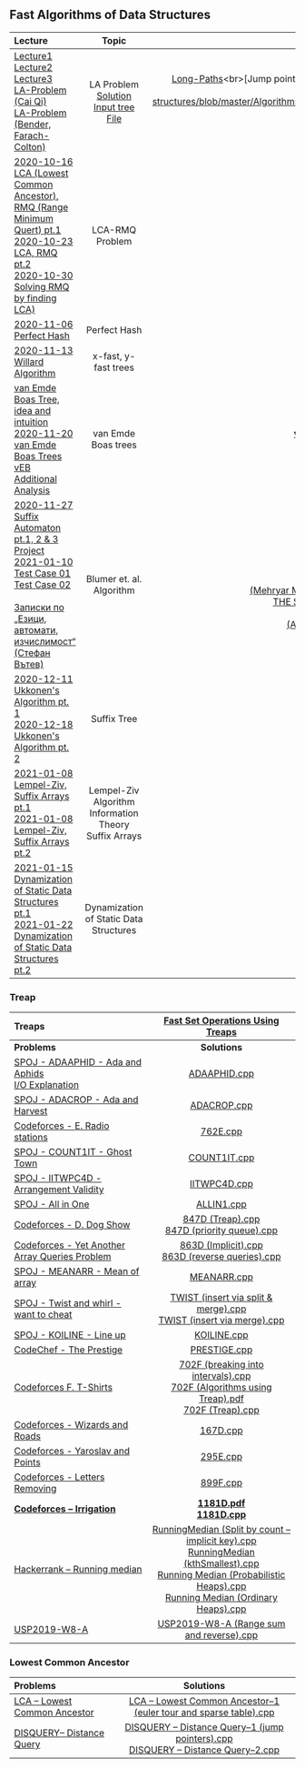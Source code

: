 ## Fast Algorithms of Data Structures

Lecture | Topic | Code
:-|:-:|-:
[Lecture1](https://github.com/Galya777/Fast-algorithms-of-data-structures/blob/master/AlgorithmsInLecturesR/lecturesTheory/L1_LAQ%20(Level%20Ancestor%20Query)%20pt.1.pdf)<br>[Lecture2](https://github.com/Galya777/Fast-algorithms-of-data-structures/blob/master/AlgorithmsInLecturesR/lecturesTheory/L2_LAQ%20(Level%20Ancestor%20Query)%20pt.2.pdf)<br>[Lecture3](https://github.com/Galya777/Fast-algorithms-of-data-structures/blob/master/AlgorithmsInLecturesR/lecturesTheory/L3_LAQ%20(Level%20Ancestor%20Query)%20pt.3.pdf)<br>[LA-Problem (Cai Qi)](https://github.com/Galya777/Fast-algorithms-of-data-structures/blob/master/AlgorithmsInLecturesR/lecturesTheory/LA-Problem%20(Cai%20Qi).pdf)<br>[LA-Problem (Bender, Farach-Colton)](https://github.com/Galya777/Fast-algorithms-of-data-structures/blob/master/AlgorithmsInLecturesR/lecturesTheory/LA-Problem%20(Bender%2C%20Farach-Colton).pdf)|LA Problem<br>[Solution](https://github.com/Galya777/Fast-algorithms-of-data-structures/blob/master/AlgorithmsInLecturesR/lecturesTheory/A%20Simple%20Solution%20to%20the%20Level-Ancestor%20Problem.pdf)<br>[Input tree](https://github.com/Galya777/Fast-algorithms-of-data-structures/blob/master/AlgorithmsInLecturesR/lecturesTheory/input%20tree.pdf) [File](https://github.com/Galya777/Fast-algorithms-of-data-structures/blob/master/AlgorithmsInLecturesR/lecturesTheory/input.txt) |[Table](https://github.com/Galya777/Fast-algorithms-of-data-structures/blob/master/AlgorithmsInLecturesR/LAQ_O(n%5E2%2C1).cpp)<br>[Long-Paths](https://github.com/Galya777/Fast-algorithms-of-data-structures/blob/master/AlgorithmsInLecturesR/LAQ_O(n.sqrt(n)).cpp)<br>[Jump pointers](https://github.com/Galya777/Fast-algorithms-of-data-structures/blob/master/AlgorithmsInLecturesR/LAQ_O(nlog(n.log(n)).cpp)<br>[Ladders](https://github.com/Galya777/Fast-algorithms-of-data-structures/blob/master/AlgorithmsInLecturesR/LAQ_O(n%2Clog(n))Ladders.cpp)<br>[Binary search](https://github.com/Galya777/Fast-algorithms-of-data-structures/blob/master/AlgorithmsInLecturesR/LAQ_O(n%2Clog(n))Ladders.cpp)<br>[Ladders & Jump pointers](https://github.com/Galya777/Fast-algorithms-of-data-structures/blob/master/AlgorithmsInLecturesR/LAQ_O(nlog(n)%2C1).cpp)<br>
[2020-10-16 LCA (Lowest Common Ancestor),<br>RMQ (Range Minimum Quert) pt.1](https://github.com/andy489/Fast_Algorithms_in_Data_Structures/blob/main/Lowest%20Common%20Ancestor%20(LCA-problem)/2020-10-16%20Lowest%20Comon%20Ancestor%20(LCA)%2C%20Range%20Minimum%20Query%20(RMQ)%20pt.1.pdf)<br>[2020-10-23 LCA, RMQ pt.2](https://github.com/andy489/Fast_Algorithms_in_Data_Structures/blob/main/Lowest%20Common%20Ancestor%20(LCA-problem)/2020-10-23%20Lowest%20Comon%20Ancestor%20(LCA)%2C%20Range%20Minimum%20Query%20(RMQ)%20pt.2.pdf)<br>[2020-10-30 Solving RMQ by finding LCA)](https://github.com/andy489/Fast_Algorithms_in_Data_Structures/blob/main/Lowest%20Common%20Ancestor%20(LCA-problem)/2020-10-30%20Solve%20RMQ%20by%20finding%20LCA%20.pdf)<br>|LCA-RMQ Problem|[LCA Query](https://github.com/andy489/Fast_Algorithms_in_Data_Structures/blob/main/Lowest%20Common%20Ancestor%20(LCA-problem)/LCA%20%E2%80%93%20Lowest%20Common%20Ancestor.pdf)<br>[LCA, Sparse Table: **O(nlog(n),1)**](https://github.com/andy489/Fast_Algorithms_in_Data_Structures/blob/main/Lowest%20Common%20Ancestor%20(LCA-problem)/LCA%20%E2%80%93%20Lowest%20Common%20Ancestor.cpp)<br>[Distance Query](https://github.com/andy489/Fast_Algorithms_in_Data_Structures/blob/main/Lowest%20Common%20Ancestor%20(LCA-problem)/DISQUERY%E2%80%93%20Distance%20Query.pdf)<br>[Solution 1.cpp **O(n.log(n),log(n))**](https://github.com/andy489/Fast_Algorithms_in_Data_Structures/blob/main/Lowest%20Common%20Ancestor%20(LCA-problem)/DISQUERY%20%E2%80%93%20Distance%20Query%E2%80%931%20(jump%20pointers).cpp)<br>[Solution 2.cpp **O(n.log(n),log(n))**](https://github.com/andy489/Fast_Algorithms_in_Data_Structures/blob/main/Lowest%20Common%20Ancestor%20(LCA-problem)/DISQUERY%20%E2%80%93%20Distance%20Query%E2%80%932.cpp)
[2020-11-06 Perfect Hash](https://github.com/andy489/Fast_Algorithms_in_Data_Structures/blob/main/Perfect%20Hash/2020-11-06%20Perfect%20Hash.pdf)| Perfect Hash|
[2020-11-13 Willard Algorithm](https://github.com/andy489/Fast_Algorithms_in_Data_Structures/blob/main/Willard's%20Algorithm/2020-11-13%20Willard%20Algorithm.pdf)|x-fast, y-fast trees|
[van Emde Boas Tree, idea and intuition](https://github.com/andy489/Fast_Algorithms_in_Data_Structures/blob/main/van%20Emde%20Boas%20Trees/vEB.pdf)<br>[2020-11-20 van Emde Boas Trees](https://github.com/andy489/Fast_Algorithms_in_Data_Structures/blob/main/van%20Emde%20Boas%20Trees/2020-11-20%20van%20Emde%20Boas%20trees.pdf)<br>[vEB Additional Analysis](https://github.com/andy489/Fast_Algorithms_in_Data_Structures/blob/main/van%20Emde%20Boas%20Trees/vEB%20Additional%20Analysis.pdf)|van Emde Boas trees|[**vanEmdeBoasTree**.cpp **O(n,log(log(n)))**](https://github.com/andy489/Fast_Algorithms_in_Data_Structures/blob/main/van%20Emde%20Boas%20Trees/van%20Emde%20Boas%20Tree.cpp)<br>[vEB MIT (Overview)](https://github.com/andy489/Fast_Algorithms_in_Data_Structures/blob/main/van%20Emde%20Boas%20Trees/vEB%20MIT%20Overview.pdf)
[2020-11-27 Suffix Automaton pt.1, 2 & 3](https://github.com/andy489/Fast_Algorithms_in_Data_Structures/blob/main/Suffix%20Automaton/2020-11-27%20Suffix%20Automaton.pdf)<br>[Project 2021-01-10](https://github.com/andy489/Fast_Algorithms_in_Data_Structures/blob/main/Suffix%20Automaton/Project%202021-01-10.pdf)<br>[Test Case 01](https://github.com/andy489/Fast_Algorithms_in_Data_Structures/blob/main/Suffix%20Automaton/SAM%20Test%20Case%2001.pdf)<br>[Test Case 02](https://github.com/andy489/Fast_Algorithms_in_Data_Structures/blob/main/Suffix%20Automaton/SAM%20Test%20Case%2002.pdf)<br><br>[Записки по „Езици, автомати, изчислимост“<br>(Стефан Вътев)](https://github.com/andy489/Fast_Algorithms_in_Data_Structures/blob/main/Suffix%20Automaton/%D0%97%D0%B0%D0%BF%D0%B8%D1%81%D0%BA%D0%B8%20%D0%BF%D0%BE%20%E2%80%9E%D0%95%D0%B7%D0%B8%D1%86%D0%B8%2C%20%D0%B0%D0%B2%D1%82%D0%BE%D0%BC%D0%B0%D1%82%D0%B8%2C%20%D0%B8%D0%B7%D1%87%D0%B8%D1%81%D0%BB%D0%B8%D0%BC%D0%BE%D1%81%D1%82%E2%80%9C%20(%D0%A1%D1%82%D0%B5%D1%84%D0%B0%D0%BD%20%D0%92%D1%8A%D1%82%D0%B5%D0%B2).pdf)|Blumer et. al. Algorithm|[**SuffixAutomaton**.cpp](https://github.com/andy489/Fast_Algorithms_in_Data_Structures/blob/main/Suffix%20Automaton/SA.cpp)<br><br>[General Suffix Automaton Construction<br>Algorithmand Space Bounds<br>(Mehryar Mohri, Pedro Moreno, Eugene Weinstein)](https://github.com/andy489/Fast_Algorithms_in_Data_Structures/blob/main/Suffix%20Automaton/General%20Suffix%20Automaton%20Construction%20Algorithm%20and%20Space%20Bounds%20(Mehryar%20Mohri%2C%20Pedro%20Moreno%2C%20Eugene%20Weinstein).pdf)<br>[THE SMALLEST AUTOMATON RECOGNIZING<br>THE SUBWORDS OF A TEXT*<br>(A.BLUMER, J.BLUMER and D.HAUSSLER)](https://github.com/andy489/Fast_Algorithms_in_Data_Structures/blob/main/Suffix%20Automaton/THE%20SMALLEST%20AUTOMATON%20RECOGNIZING%20THE%20SUBWORDS%20OF%20A%20TEXT*%20(A.BLUMER%2C%20J.BLUMER%20and%20D.HAUSSLER).pdf)
[2020-12-11 Ukkonen's Algorithm pt. 1](https://github.com/andy489/Fast_Algorithms_in_Data_Structures/blob/main/Ukkonen's%20Algorithm/2020-12-11%20Ukkonen%20Algorithm%20pt.%201.pdf)<br>[2020-12-18 Ukkonen's Algorithm pt. 2](https://github.com/andy489/Fast_Algorithms_in_Data_Structures/blob/main/Ukkonen's%20Algorithm/2020-12-18%20Ukkonen%20Algorithm%20pt.%202.pdf)|Suffix Tree|
[2021-01-08 Lempel-Ziv, Suffix Arrays pt.1](https://github.com/andy489/Fast_Algorithms_in_Data_Structures/blob/main/Suffix%20Arrays%2C%20Lempel-Ziv%20Algorithm/2021-01-08%20Lempel-Ziv%2C%20Suffix%20Arrays%20pt.1.pdf)<br>[2021-01-08 Lempel-Ziv, Suffix Arrays pt.2](https://github.com/andy489/Fast_Algorithms_in_Data_Structures/blob/main/Suffix%20Arrays%2C%20Lempel-Ziv%20Algorithm/2021-01-08%20Lempel-Ziv%2C%20Suffix%20Arrays%20pt.2.pdf)|Lempel-Ziv Algorithm<br>Information Theory<br>Suffix Arrays|
[2021-01-15 Dynamization of Static Data Structures pt.1](https://github.com/andy489/Fast_Algorithms_in_Data_Structures/blob/main/Dynamization/2021-01-15%20Dynamization%20pt.1.pdf)<br>[2021-01-22 Dynamization of Static Data Structures pt.2](https://github.com/andy489/Fast_Algorithms_in_Data_Structures/blob/main/Dynamization/2021-01-22%20Dynamization%20pt.2.pdf)|Dynamization of Static Data Structures|

### Treap

Treaps|[Fast Set Operations Using Treaps](https://github.com/andy489/Fast_Algorithms_in_Data_Structures/blob/main/Treap%20(Cartesian%20Tree)/Fast%20Set%20Operations%20Using%20Treaps.pdf)
:-|:-:
**Problems**|**Solutions**
[SPOJ - ADAAPHID - Ada and Aphids](https://www.spoj.com/problems/ADAAPHID/)<br>[I/O Explanation](https://github.com/andy489/Fast_Algorithms_in_Data_Structures/blob/main/Treap%20(Cartesian%20Tree)/Problems/ADAAPHID%20%E2%80%93%20Ada%20and%20Aphids%20%E2%80%93%20IO%20explanation.pdf)|[ADAAPHID.cpp](https://github.com/andy489/Fast_Algorithms_in_Data_Structures/blob/main/Treap%20(Cartesian%20Tree)/Problems/ADAAPHID.cpp)
[SPOJ - ADACROP - Ada and Harvest](https://www.spoj.com/problems/ADACROP/)|[ADACROP.cpp](https://github.com/andy489/Fast_Algorithms_in_Data_Structures/blob/main/Treap%20(Cartesian%20Tree)/Problems/ADACROP.cpp)
[Codeforces - E. Radio stations](https://codeforces.com/problemset/problem/762/E)|[762E.cpp](https://github.com/andy489/Fast_Algorithms_in_Data_Structures/blob/main/Treap%20(Cartesian%20Tree)/Problems/762E.cpp)
[SPOJ - COUNT1IT - Ghost Town](https://www.spoj.com/problems/COUNT1IT/)|[COUNT1IT.cpp](https://github.com/andy489/Fast_Algorithms_in_Data_Structures/blob/main/Treap%20(Cartesian%20Tree)/Problems/COUNT1IT.cpp)
[SPOJ - IITWPC4D - Arrangement Validity](https://www.spoj.com/problems/IITWPC4D/)|[IITWPC4D.cpp](https://github.com/andy489/Fast_Algorithms_in_Data_Structures/blob/main/Treap%20(Cartesian%20Tree)/Problems/IITWPC4D.cpp)
[SPOJ - All in One](https://www.spoj.com/problems/ALLIN1/)|[ALLIN1.cpp](https://github.com/andy489/Fast_Algorithms_in_Data_Structures/blob/main/Treap%20(Cartesian%20Tree)/Problems/ALLIN1.cpp)
[Codeforces - D. Dog Show](https://codeforces.com/contest/847/problem/D)|[847D (Treap).cpp](https://github.com/andy489/Fast_Algorithms_in_Data_Structures/blob/main/Treap%20(Cartesian%20Tree)/Problems/847D%20(Treap).cpp)<br>[847D (priority queue).cpp](https://github.com/andy489/Fast_Algorithms_in_Data_Structures/blob/main/Treap%20(Cartesian%20Tree)/Problems/847D%20(priority%20queue).cpp)
[Codeforces - Yet Another Array Queries Problem](https://codeforces.com/contest/863/problem/D)|[863D (Implicit).cpp](https://github.com/andy489/Fast_Algorithms_in_Data_Structures/blob/main/Treap%20(Cartesian%20Tree)/Problems/863D%20(Implicit).cpp)<br>[863D (reverse queries).cpp](https://github.com/andy489/Fast_Algorithms_in_Data_Structures/blob/main/Treap%20(Cartesian%20Tree)/Problems/863D%20(reverse%20queries).cpp)
[SPOJ - MEANARR - Mean of array](https://www.spoj.com/problems/MEANARR/)|[MEANARR.cpp](https://github.com/andy489/Fast_Algorithms_in_Data_Structures/blob/main/Treap%20(Cartesian%20Tree)/Problems/MEANARR.cpp)
[SPOJ - Twist and whirl - want to cheat](https://www.spoj.com/problems/TWIST/)|[TWIST (insert via split & merge).cpp](https://github.com/andy489/Fast_Algorithms_in_Data_Structures/blob/main/Treap%20(Cartesian%20Tree)/Problems/TWIST%20(insert%20via%20split%20%26%20merge).cpp)<br>[TWIST (insert via merge).cpp](https://github.com/andy489/Fast_Algorithms_in_Data_Structures/blob/main/Treap%20(Cartesian%20Tree)/Problems/TWIST%20(insert%20via%20merge).cpp)
[SPOJ - KOILINE - Line up](https://www.spoj.com/problems/KOILINE/)|[KOILINE.cpp](https://github.com/andy489/Fast_Algorithms_in_Data_Structures/blob/main/Treap%20(Cartesian%20Tree)/Problems/KOILINE.cpp)
[CodeChef - The Prestige](https://www.codechef.com/problems/PRESTIGE)|[PRESTIGE.cpp](https://github.com/andy489/Fast_Algorithms_in_Data_Structures/blob/main/Treap%20(Cartesian%20Tree)/Problems/PRESTIGE.cpp)
[Codeforces F. T-Shirts](https://codeforces.com/contest/702/problem/F)|[702F (breaking into intervals).cpp](https://github.com/andy489/Fast_Algorithms_in_Data_Structures/blob/main/Treap%20(Cartesian%20Tree)/Problems/702F%20(breaking%20into%20intervals).cpp)<br>[702F (Algorithms using Treap).pdf](https://github.com/andy489/Fast_Algorithms_in_Data_Structures/blob/main/Treap%20(Cartesian%20Tree)/Problems/702F%20(Algorithms%20using%20Treap).pdf)<br>[702F (Treap).cpp](https://github.com/andy489/Fast_Algorithms_in_Data_Structures/blob/main/Treap%20(Cartesian%20Tree)/Problems/702F%20(Treap).cpp)
[Codeforces - Wizards and Roads](https://codeforces.com/problemset/problem/167/D)|[167D.cpp](https://github.com/andy489/Fast_Algorithms_in_Data_Structures/blob/main/Treap%20(Cartesian%20Tree)/Problems/167D.cpp)
[Codeforces - Yaroslav and Points](https://codeforces.com/contest/295/problem/E)|[295E.cpp](https://github.com/andy489/Fast_Algorithms_in_Data_Structures/blob/main/Treap%20(Cartesian%20Tree)/Problems/295E.cpp)
[Codeforces - Letters Removing](https://codeforces.com/contest/899/problem/F)|[899F.cpp](https://github.com/andy489/Fast_Algorithms_in_Data_Structures/blob/main/Treap%20(Cartesian%20Tree)/Problems/899F.cpp)
[**Codeforces – Irrigation**](https://codeforces.com/contest/1181/problem/D)|[**1181D.pdf**](https://github.com/andy489/Fast_Algorithms_in_Data_Structures/blob/main/Treap%20(Cartesian%20Tree)/Problems/1181D.pdf)<br>[**1181D.cpp**](https://github.com/andy489/Fast_Algorithms_in_Data_Structures/blob/main/Treap%20(Cartesian%20Tree)/Problems/1181D.cpp)
[Hackerrank – Running median](https://www.hackerrank.com/challenges/find-the-running-median/problem)|[RunningMedian (Split by count – implicit key).cpp](https://github.com/andy489/Fast_Algorithms_in_Data_Structures/blob/main/Treap%20(Cartesian%20Tree)/Problems/RunningMedian%20(Split%20by%20count%20%E2%80%93%20implicit%20key).cpp)<br>[RunningMedian (kthSmallest).cpp](https://github.com/andy489/Fast_Algorithms_in_Data_Structures/blob/main/Treap%20(Cartesian%20Tree)/Problems/RunningMedian%20(kthSmallest).cpp)<br>[Running Median (Probabilistic Heaps).cpp](https://github.com/andy489/Fast_Algorithms_in_Data_Structures/blob/main/Treap%20(Cartesian%20Tree)/Problems/RunningMedian%20(Probabilistic%20Heaps).cpp)<br>[Running Median (Ordinary Heaps).cpp](https://github.com/andy489/Fast_Algorithms_in_Data_Structures/blob/main/Heap/RunningMedian%20(Heaps).cpp)
[USP2019-W8-A](https://www.hackerrank.com/auth/login/usp2019-week-5)|[USP2019-W8-A (Range sum and reverse).cpp](https://github.com/andy489/Fast_Algorithms_in_Data_Structures/blob/main/Treap%20(Cartesian%20Tree)/Problems/USP2019-W8-A.cpp)


### Lowest Common Ancestor
**Problems**|**Solutions**
:-|:-:
[LCA – Lowest Common Ancestor](https://github.com/andy489/Fast_Algorithms_in_Data_Structures/blob/main/Lowest%20Common%20Ancestor%20(LCA-problem)/LCA%20%E2%80%93%20Lowest%20Common%20Ancestor.pdf)|[LCA – Lowest Common Ancestor–1 (euler tour and sparse table).cpp](https://github.com/andy489/Fast_Algorithms_in_Data_Structures/blob/main/Lowest%20Common%20Ancestor%20(LCA-problem)/LCA%20%E2%80%93%20Lowest%20Common%20Ancestor.cpp)
[DISQUERY– Distance Query](https://github.com/andy489/Fast_Algorithms_in_Data_Structures/blob/main/Lowest%20Common%20Ancestor%20(LCA-problem)/DISQUERY%E2%80%93%20Distance%20Query.pdf)|[DISQUERY – Distance Query–1 (jump pointers).cpp](https://github.com/andy489/Fast_Algorithms_in_Data_Structures/blob/main/Lowest%20Common%20Ancestor%20(LCA-problem)/DISQUERY%20%E2%80%93%20Distance%20Query%E2%80%931%20(jump%20pointers).cpp)<br>[DISQUERY – Distance Query–2.cpp](https://github.com/andy489/Fast_Algorithms_in_Data_Structures/blob/main/Lowest%20Common%20Ancestor%20(LCA-problem)/DISQUERY%20%E2%80%93%20Distance%20Query%E2%80%932.cpp)
